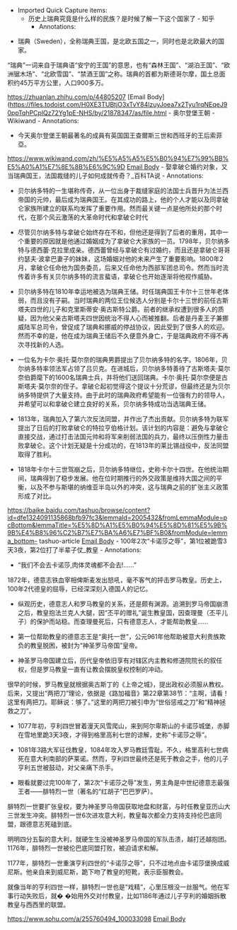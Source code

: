 - Imported Quick Capture items:
    - 历史上瑞典究竟是什么样的民族？是时候了解一下这个国家了 - 知乎
        - Annotations:

* 瑞典（Sweden），全称瑞典王国，是北欧五国之一，同时也是北欧最大的国家。

“瑞典”一词来自于瑞典语“安宁的王国”的意思，也有“森林王国”、“湖泊王国”、“欧洲锯木场”、“北欧雪国”、“禁酒王国”之称。瑞典的首都为斯德哥尔摩，国土总面积约45万平方公里，人口900多万。



https://zhuanlan.zhihu.com/p/44805207 [Email Body](https://files.todoist.com/H0XE3TUBtjO3xTvY84lzuyJoea7x2Tyu1rqNEqeJ90ppTqhPCplQz72Yg1pE-NHS/by/21878347/as/file.html
    - 奥尔登堡王朝 - Wikiwand
        - Annotations:

* 今天奥尔登堡王朝最著名的成員有英国国王查爾斯三世和西班牙的王后索菲亞。



https://www.wikiwand.com/zh/%E5%A5%A5%E5%B0%94%E7%99%BB%E5%A0%A1%E7%8E%8B%E6%9C%9D [Email Body](https://files.todoist.com/JyJxk3fhq2Oa09v1mWrH5PQ2OSfA_AWm6R6vWz9TqxocVTQC016TjYJJAv5AmBPB/by/21878347/as/file.html)
    - 娶拿破仑婚约对象，又当瑞典国王，法国裁缝的儿子如何成就传奇？_百科TA说
        - Annotations:

* 贝尔纳多特的一生堪称传奇，从一位出身于裁缝家庭的法国士兵晋升为法兰西帝国的元帅，最后成为瑞典国王。在其成功的路上，他的个人才能以及同拿破仑家族所建立的联系均发挥了重要作用。然而最关键一点是他所处的那个时代，在那个风云激荡的大革命时代和拿破仑时代

* 尽管贝尔纳多特与拿破仑始终存在不和，但他还是得到了后者的重用，其中一个重要的原因就是他通过婚姻成为了拿破仑大家族的一员。1798年，贝尔纳多特与德西蕾·克拉里成亲。德西蕾曾经与拿破仑有过婚约，而且还是拿破仑哥哥约瑟夫·波拿巴妻子的妹妹，这场婚姻对他的未来产生了重要影响。1800年2月，拿破仑任命他为国务委员，后来又任命他为西部军团总司令。然而当时流传着许多有关贝尔纳多特的流言蜚语，拿破仑也开始逐渐将他视作威胁。

* 贝尔纳多特在1810年幸运地被选为瑞典王储。时任瑞典国王卡尔十三世年老体弱，而且没有子嗣。当时瑞典的两位王位候选人分别是卡尔十三世的前任古斯塔夫四世的儿子和克里斯蒂安·奥古斯特公爵。前者的继承权遭到很多人的质疑，因为他父亲古斯塔夫四世因统治不得人心而被推翻。后者是丹麦王子兼挪威陆军总司令，曾促成了瑞典和挪威的停战协议，因此受到了很多人的欢迎。然而不幸的是，他在成为瑞典王储后不久便意外身亡，于是瑞典政府不得不再次寻找新的人选。

* 一位名为卡尔·奥托·莫尔奈的瑞典男爵提出了贝尔纳多特的名字。1806年，贝尔纳多特率领法军占领了吕贝克。在进城后，贝尔纳多特善待了古斯塔夫·莫尔奈伯爵麾下的1600名瑞典士兵，并将他们送回瑞典。卡尔·奥托·莫尔奈便是古斯塔夫·莫尔奈的侄子。拿破仑起初觉得这个提议十分荒谬，但最终还是为贝尔纳多特提供了大量支持。由于此时的瑞典政府希望能有一位强有力的领导人，并希望可以和拿破仑建立良好的关系，贝尔纳多特成功当选瑞典王储。

* 1813年，瑞典加入了第六次反法同盟，并作出了杰出贡献。贝尔纳多特为联军提出了日后的打败拿破仑的特拉亨伯格计划。该计划的内容是：避免与拿破仑直接交战，通过打击法国元帅和将军来削弱法国的兵力，最终以压倒性力量击败拿破仑。这个计划无疑是十分成功的，在1813年的莱比锡战役中，反法同盟取得了胜利。

* 1818年卡尔十三世驾崩之后，贝尔纳多特继位，史称卡尔十四世。在他统治期间，瑞典得到了稳步发展。他在位时期推行的外交政策是维持大国之间的平衡，以及不参与斯堪的纳维亚半岛以外的冲突，这与瑞典之前的扩张主义政策形成了对比。



https://baike.baidu.com/tashuo/browse/content?id=dfe1324091135868bfb97fc3&lemmaId=2005432&fromLemmaModule=pcBottom&lemmaTitle=%E5%8D%A1%E5%B0%94%E5%8D%81%E5%9B%9B%E4%B8%96%C2%B7%E7%BA%A6%E7%BF%B0&fromModule=lemma_bottom-
tashuo-article [Email Body](https://files.todoist.com/ryfM7_M1GYHVl29fYGYZsWfjEv1KacHz91MwkfNDQc47N09b2ECdeC_mi7PSs56q/by/21878347/as/file.html)
    - 100年2次“卡诺莎之辱”，第1位被跪雪3天3夜，第2位打了半辈子仗_教皇
        - Annotations:

* “我们不会去卡诺莎,肉体灵魂都不会去!……”

1872年，德意志铁血宰相俾斯麦发出怒吼，毫不客气的抨击罗马教皇。历史上，100年2代德皇的屈辱，已经深深刻入德国人的记忆。

* 纵观历史，德意志人和罗马教皇的关系，还是颇有渊源。追溯到罗马帝国崩溃之后，教皇抱法兰克人大腿，因“丕平的赠礼”诞生教皇国，因查理曼（丕平儿子）的保护而站稳。而查理曼死后，只有德意志人，才能帮助教皇……

* 第一位帮助教皇的德意志王是“奥托一世”，公元961年他帮助被意大利贵族欺负的教皇脱困，被封为“神圣罗马帝国”皇帝。

* 神圣罗马帝国建立后，历代皇帝依旧享有对辖区内主教和修道院院长的叙任权，但是罗马教皇一直有让教会摆脱皇权控制的冲动。

很早的时候，罗马教皇就根据奥古斯丁的《上帝之城》，提出政权必须服从教权。后来，又提出“两把刀”理论，依据是《路加福音》第22章第38节：“主啊，请看！这里有两把刀。耶稣说：够了。”这里的两把刀被引申为“世俗惩戒之刀”和“精神拯救之刀”。

* 1077年初，亨利四世冒着漫天风雪爬山，来到阿尔卑斯山的卡诺莎城堡，赤脚在雪地里跪3天3夜，才得到格里高利七世的谅解，史称“卡诺莎之辱”。

* 1081年3路大军征伐教皇，1084年攻入罗马教廷雪耻。不久，格里高利七世病死在意大利南部的萨莱诺。然而，亨利四世最终还是死于教会之手，他的儿子亨利五世被鼓动，对父亲痛下杀手。

* 眼看就要过完100年了，第2次“卡诺莎之辱”发生，男主角是中世纪德意志最强王者——腓特烈一世（著名的“红胡子”巴巴罗萨）。

腓特烈一世要扩张皇权，要为神圣罗马帝国获取地盘和财富，与时任教皇亚历山大三世发生冲突。腓特烈一世6次进攻意大利，教皇每次都全力支持支持伦巴底同盟，跟德意志死磕到底。

明明四分五裂的意大利，就硬生生没被神圣罗马帝国的军队击溃，越打还越抱团。1176年，腓特烈一世被伦巴底同盟打败，被迫请求和解。

1177年，腓特烈一世重演亨利四世的“卡诺莎之辱”，只不过地点由卡诺莎堡换成威尼斯。他亲自来到威尼斯，跪下吻了教皇的短靴，表示臣服教会。

就像当年的亨利四世一样，腓特烈一世也是“戏精”，心里压根没一丝服气。他在军事行动失败后，就�
�始用外交对付教皇，比如1186年通过儿子亨利的婚姻拆散教皇与西西里的联盟。



https://www.sohu.com/a/255760494_100033098 [Email Body](https://files.todoist.com/hKWbj1IX5NImtiBI7jYI1z4e6FwZcd9vMzNrywyjUeO5baQGuosjX7GahOFyePbD/by/21878347/as/file.html)
